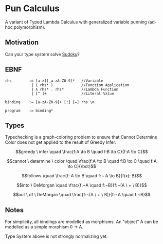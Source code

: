 # Pun Calculus
A variant of Typed Lambda Calculus with generalized variable punning (ad-hoc polymorphism).

## Motivation

Can your type system solve [Sudoku](https://github.com/andrew-johnson-4/PunCalculus/blob/main/examples/sudoku.punc)?

## EBNF

```PLC
rhs        := [a-z][_a-zA-Z0-9]*   //Variable
            | ( rhs* )             //Function Application
            | λ rhs* . rhs*        //Lambda Function
            | [^ ]+                //Literal Value

binding    := [a-zA-Z0-9]+ [:] [=] rhs \n

program    := binding*
```

## Types

Typechecking is a graph-coloring problem to ensure that Cannot Determine Color does not get applied to the result of Greedy Infer.

$$greedy \ infer \quad \frac{f:A \to B \quad f:B \to C}{f:A \to C}$$

$$cannot \ determine \ color \quad \frac{f:A \to B \quad f:B \to C \quad f:A \to C}{\bot}$$

$$follows \quad \frac{f: A \to B \quad f:¬ A \to B}{f(x): B}$$

$$into \ DeMorgan \quad \frac{f:¬A \quad f:¬B}{f:¬(A \ + \ B)}$$

$$out \ of \ DeMorgan \quad \frac{f:¬(A \ + \ B)}{f:¬A \quad f:¬B}$$

## Notes

For simplicity, all bindings are modelled as morphisms.
An "object" A can be modelled as a simple morphism 0 -> A.

Type System above is not strongly normalizing yet.
